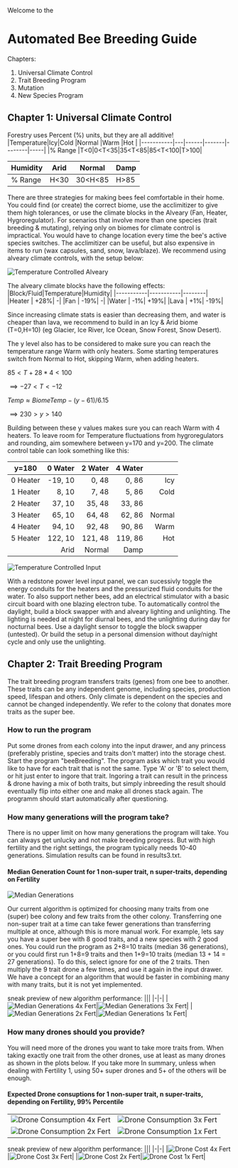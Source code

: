 Welcome to the 
# Automated Bee Breeding Guide
Chapters:
1. Universal Climate Control
2. Trait Breeding Program
3. Mutation
4. New Species Program


## Chapter 1: Universal Climate Control
Forestry uses Percent (%) units, but they are all additive!
|Temperature|Icy|Cold  |Normal |Warm    |Hot  |
|-----------|---|------|-------|--------|-----|
|% Range    |T<0|0<T<35|35<T<85|85<T<100|T>100|

|Humidity   |Arid|Normal |Damp|
|-----------|----|-------|----|
|% Range    |H<30|30<H<85|H>85|

There are three strategies for making bees feel comfortable in their home. You could find (or create) the correct biome, use the acclimitizer to give them high tolerances, or use the climate blocks in the Alveary (Fan, Heater, Hygroregulator).
For scenarios that involve more than one species (trait breeding & mutating), relying only on biomes for climate control is impractical. You would have to change location every time the bee's active species switches. The acclimitizer can be useful, but also expensive in items to run (wax capsules, sand, snow, lava/blaze). We recommend using alveary climate controls, with the setup below:

![Temperature Controlled Alveary](images/ClimateControlAll.png)

The alveary climate blocks have the following effects:
|Block/Fluid|Temperature|Humidity|
|-----------|-----------|--------|
|Heater     |       +28%|       -|
|Fan        |       -19%|       -|
|Water      |        -1%|    +19%|
|Lava       |        +1%|    -19%|

Since increasing climate stats is easier than decreasing them, and water is cheaper than lava, we recommend to build in an Icy & Arid biome (T=0,H=10) (eg Glacier, Ice River, Ice Ocean, Snow Forest, Snow Desert).

The y level also has to be considered to make sure you can reach the temperature range Warm with only heaters. Some starting temperatures switch from Normal to Hot, skipping Warm, when adding heaters.

$85 < T+28*4 < 100$

$\implies -27<T<-12$

$Temp \approx BiomeTemp - (y-61)/6.15$

$\implies 230>y>140$


Building between these y values makes sure you can reach Warm with 4 heaters. To leave room for Temperature fluctuations from hygroregulators and rounding, aim somewhere between y=170 and y=200. The climate control table can look something like this:

|y=180   |0 Water|2 Water|4 Water||
|--------|------:|------:|------:|-:|
|0 Heater|-19, 10|  0, 48|  0, 86|Icy
|1 Heater|  8, 10|  7, 48|  5, 86|Cold
|2 Heater| 37, 10| 35, 48| 33, 86|
|3 Heater| 65, 10| 64, 48| 62, 86|Normal
|4 Heater| 94, 10| 92, 48| 90, 86|Warm
|5 Heater|122, 10|121, 48|119, 86|Hot
|        |   Arid| Normal|   Damp|

![Temperature Controlled Input](images/ClimateControlInput.png)

With a redstone power level input panel, we can sucessivly toggle the energy conduits for the heaters and the pressurized fluid conduits for the water.
To also support nether bees, add an electrical stimulator with a basic circuit board with one blazing electron tube.
To automatically control the daylight, build a block swapper with and alveary lighting and unlighting. The lighting is needed at night for diurnal bees, and the unlighting during day for nocturnal bees. Use a daylight sensor to toggle the block swapper (untested). Or build the setup in a personal dimension without day/night cycle and only use the unlighting.

## Chapter 2: Trait Breeding Program

The trait breeding program transfers traits (genes) from one bee to another. These traits can be any independent genome, including species, production speed, lifespan and others. Only climate is dependent on the species and cannot be changed independently. We refer to the colony that donates more traits as the super bee.

### How to run the program
Put some drones from each colony into the input drawer, and any princess (preferably pristine, species and traits don't matter) into the storage chest. Start the program "beeBreeding". The program asks which trait you would like to have for each trait that is not the same. Type 'A' or 'B' to select them, or hit just enter to ingore that trait. Ingoring a trait can result in the princess & drone having a mix of both traits, but simply inbreeding the result should eventually flip into either one and make all drones stack again. The programm should start automatically after questioning.

### How many generations will the program take?
There is no upper limit on how many generations the program will take. You can always get unlucky and not make breeding progress. But with high fertility and the right settings, the program typically needs 10-40 generations. Simulation results can be found in results3.txt.

#### Median Generation Count for 1 non-super trait, n super-traits, depending on Fertility
![Median Generations](images/medianGenerationsFertility.png)

Our current algorithm is optimized for choosing many traits from one (super) bee colony and few traits from the other colony. Transferring one non-super trait at a time can take fewer generations than transferring multiple at once, although this is more manual work. For example, lets say you have a super bee with 8 good traits, and a new species with 2 good ones. You could run the program as 2+8=10 traits (median 36 generations), or you could first run 1+8=9 traits and then 1+9=10 traits (median 13 + 14 = 27 generations). To do this, select ignore for one of the 2 traits. Then multiply the 9 trait drone a few times, and use it again in the input drawer. We have a concept for an algorithm that would be faster in combining many with many traits, but it is not yet implemented.

sneak preview of new algorithm performance:
|||
|-|-|
|![Median Generations 4x Fert](images/medianGens_multiGeneAlg_Fert4.png)|![Median Generations 3x Fert](images/medianGens_multiGeneAlg_Fert3.png)|
|![Median Generations 2x Fert](images/medianGens_multiGeneAlg_Fert2.png)|![Median Generations 1x Fert](images/medianGens_multiGeneAlg_Fert1.png)|




### How many drones should you provide?
You will need more of the drones you want to take more traits from. When taking exactly one trait from the other drones, use at least as many drones as shown in the plots below. If you take more In summary, unless when dealing with Fertility 1, using 50+ super drones and 5+ of the others will be enough.

#### Expected Drone consuptions for 1 non-super trait, n super-traits, depending on Fertility, 99% Percentile
|||
|-|-|
|![Drone Consumption 4x Fert](images/droneConsuption_Fert4.png)|![Drone Consumption 3x Fert](images/droneConsuption_Fert3.png)|
|![Drone Consumption 2x Fert](images/droneConsuption_Fert2.png)|![Drone Consumption 1x Fert](images/droneConsuption_Fert1.png)|

sneak preview of new algorithm performance:
|||
|-|-|
|![Drone Cost 4x Fert](images/droneCost_multiGenAlg_Fert4.png)|![Drone Cost 3x Fert](images/droneCost_multiGenAlg_Fert3.png)|
|![Drone Cost 2x Fert](images/droneCost_multiGenAlg_Fert2.png)|![Drone Cost 1x Fert](images/droneCost_multiGenAlg_Fert1.png)|

